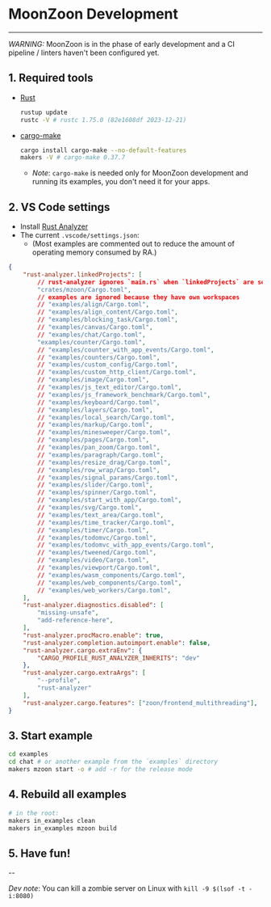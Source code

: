 # MoonZoon Development

---

_WARNING:_ MoonZoon is in the phase of early development and a CI pipeline / linters haven't been configured yet.

## 1. Required tools

- [Rust](https://www.rust-lang.org/)
  ```bash
  rustup update
  rustc -V # rustc 1.75.0 (82e1608df 2023-12-21)
  ```

- [cargo-make](https://sagiegurari.github.io/cargo-make/)
  ```bash
  cargo install cargo-make --no-default-features
  makers -V # cargo-make 0.37.7
  ```
  - _Note_: `cargo-make` is needed only for MoonZoon development and running its examples, you don't need it for your apps.

## 2. VS Code settings

- Install [Rust Analyzer](https://rust-analyzer.github.io/)
- The current `.vscode/settings.json`: 
  - (Most examples are commented out to reduce the amount of operating memory consumed by RA.)

```json
{
    "rust-analyzer.linkedProjects": [
        // rust-analyzer ignores `main.rs` when `linkedProjects` are set
        "crates/mzoon/Cargo.toml",
        // examples are ignored because they have own workspaces
        // "examples/align/Cargo.toml",
        // "examples/align_content/Cargo.toml",
        // "examples/blocking_task/Cargo.toml",
        // "examples/canvas/Cargo.toml",
        // "examples/chat/Cargo.toml",
        "examples/counter/Cargo.toml",
        // "examples/counter_with_app_events/Cargo.toml",
        // "examples/counters/Cargo.toml",
        // "examples/custom_config/Cargo.toml",
        // "examples/custom_http_client/Cargo.toml",
        // "examples/image/Cargo.toml",
        // "examples/js_text_editor/Cargo.toml",
        // "examples/js_framework_benchmark/Cargo.toml",
        // "examples/keyboard/Cargo.toml",
        // "examples/layers/Cargo.toml",
        // "examples/local_search/Cargo.toml",
        // "examples/markup/Cargo.toml",
        // "examples/minesweeper/Cargo.toml",
        // "examples/pages/Cargo.toml",
        // "examples/pan_zoom/Cargo.toml",
        // "examples/paragraph/Cargo.toml",
        // "examples/resize_drag/Cargo.toml",
        // "examples/row_wrap/Cargo.toml",
        // "examples/signal_params/Cargo.toml",
        // "examples/slider/Cargo.toml",
        // "examples/spinner/Cargo.toml",
        // "examples/start_with_app/Cargo.toml",
        // "examples/svg/Cargo.toml",
        // "examples/text_area/Cargo.toml",
        // "examples/time_tracker/Cargo.toml",
        // "examples/timer/Cargo.toml",
        // "examples/todomvc/Cargo.toml",
        // "examples/todomvc_with_app_events/Cargo.toml",
        // "examples/tweened/Cargo.toml",
        // "examples/video/Cargo.toml",
        // "examples/viewport/Cargo.toml",
        // "examples/wasm_components/Cargo.toml",
        // "examples/web_components/Cargo.toml",
        // "examples/web_workers/Cargo.toml",
    ],
    "rust-analyzer.diagnostics.disabled": [
        "missing-unsafe",
        "add-reference-here",
    ],
    "rust-analyzer.procMacro.enable": true,
    "rust-analyzer.completion.autoimport.enable": false,
    "rust-analyzer.cargo.extraEnv": {
        "CARGO_PROFILE_RUST_ANALYZER_INHERITS": "dev"
    },
    "rust-analyzer.cargo.extraArgs": [
        "--profile",
        "rust-analyzer"
    ],
    "rust-analyzer.cargo.features": ["zoon/frontend_multithreading"],
}
```

</details>

## 3. Start example

```sh
cd examples
cd chat # or another example from the `examples` directory
makers mzoon start -o # add -r for the release mode
```

## 4. Rebuild all examples

```sh
# in the root:
makers in_examples clean
makers in_examples mzoon build
```

## 5. Have fun!

--

_Dev note_: You can kill a zombie server on Linux with `kill -9 $(lsof -t -i:8080)`
